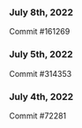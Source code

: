 ### July 8th, 2022

Commit #161269

### July 5th, 2022

Commit #314353


### July 4th, 2022

Commit #72281
